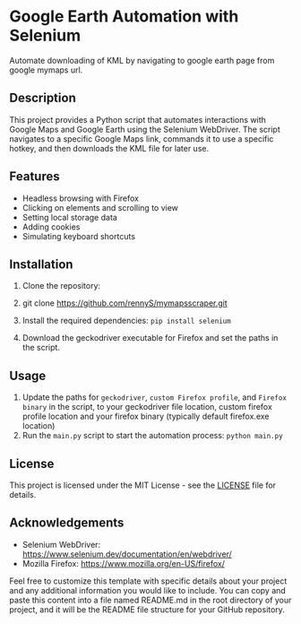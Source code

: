 # Google Earth Automation with Selenium

Automate downloading of KML by navigating to google earth page from google mymaps url.

## Description

This project provides a Python script that automates interactions with Google Maps and Google Earth using the Selenium WebDriver. The script navigates to a specific Google Maps link, commands it to use a specific hotkey, and then downloads the KML file for later use.

## Features

- Headless browsing with Firefox
- Clicking on elements and scrolling to view
- Setting local storage data
- Adding cookies
- Simulating keyboard shortcuts

## Installation

1. Clone the repository:

2. git clone https://github.com/rennyS/mymapsscraper.git

2. Install the required dependencies:
```pip install selenium```

3. Download the geckodriver executable for Firefox and set the paths in the script.

## Usage

1. Update the paths for `geckodriver`, ```custom Firefox profile```, and ```Firefox binary``` in the script, to your geckodriver file location, custom firefox profile location and your firefox binary (typically default firefox.exe location)
2. Run the `main.py` script to start the automation process: ```python main.py```


## License

This project is licensed under the MIT License - see the [LICENSE](LICENSE) file for details.

## Acknowledgements

- Selenium WebDriver: https://www.selenium.dev/documentation/en/webdriver/
- Mozilla Firefox: https://www.mozilla.org/en-US/firefox/

Feel free to customize this template with specific details about your project and any additional information you would like to include.
You can copy and paste this content into a file named README.md in the root directory of your project, and it will be the README file structure for your GitHub repository.


